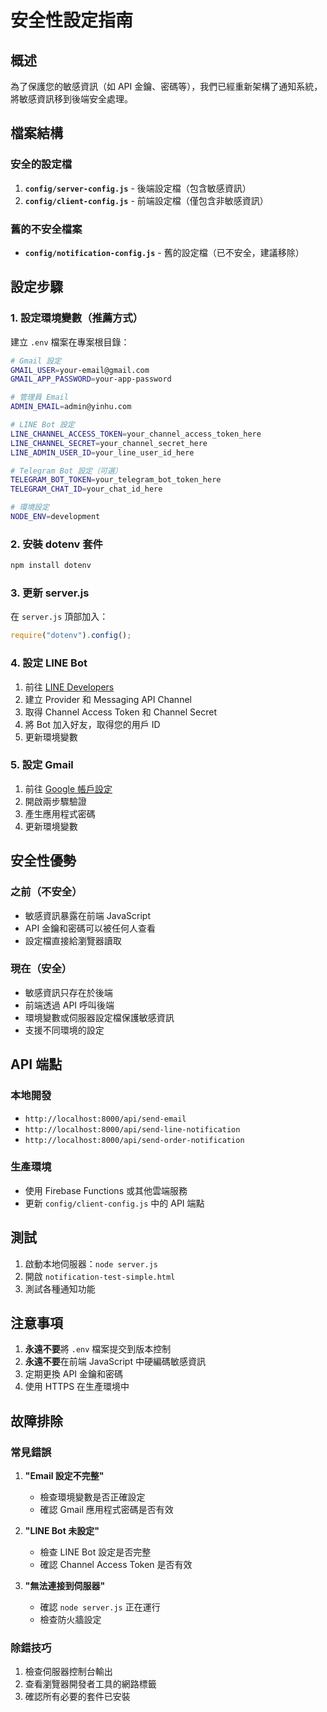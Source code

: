 # 安全性設定指南

## 概述

為了保護您的敏感資訊（如 API 金鑰、密碼等），我們已經重新架構了通知系統，將敏感資訊移到後端安全處理。

## 檔案結構

### 安全的設定檔

1. **`config/server-config.js`** - 後端設定檔（包含敏感資訊）
2. **`config/client-config.js`** - 前端設定檔（僅包含非敏感資訊）

### 舊的不安全檔案

- **`config/notification-config.js`** - 舊的設定檔（已不安全，建議移除）

## 設定步驟

### 1. 設定環境變數（推薦方式）

建立 `.env` 檔案在專案根目錄：

```bash
# Gmail 設定
GMAIL_USER=your-email@gmail.com
GMAIL_APP_PASSWORD=your-app-password

# 管理員 Email
ADMIN_EMAIL=admin@yinhu.com

# LINE Bot 設定
LINE_CHANNEL_ACCESS_TOKEN=your_channel_access_token_here
LINE_CHANNEL_SECRET=your_channel_secret_here
LINE_ADMIN_USER_ID=your_line_user_id_here

# Telegram Bot 設定（可選）
TELEGRAM_BOT_TOKEN=your_telegram_bot_token_here
TELEGRAM_CHAT_ID=your_chat_id_here

# 環境設定
NODE_ENV=development
```

### 2. 安裝 dotenv 套件

```bash
npm install dotenv
```

### 3. 更新 server.js

在 `server.js` 頂部加入：

```javascript
require("dotenv").config();
```

### 4. 設定 LINE Bot

1. 前往 [LINE Developers](https://developers.line.biz/)
2. 建立 Provider 和 Messaging API Channel
3. 取得 Channel Access Token 和 Channel Secret
4. 將 Bot 加入好友，取得您的用戶 ID
5. 更新環境變數

### 5. 設定 Gmail

1. 前往 [Google 帳戶設定](https://myaccount.google.com/)
2. 開啟兩步驟驗證
3. 產生應用程式密碼
4. 更新環境變數

## 安全性優勢

### 之前（不安全）

- 敏感資訊暴露在前端 JavaScript
- API 金鑰和密碼可以被任何人查看
- 設定檔直接給瀏覽器讀取

### 現在（安全）

- 敏感資訊只存在於後端
- 前端透過 API 呼叫後端
- 環境變數或伺服器設定檔保護敏感資訊
- 支援不同環境的設定

## API 端點

### 本地開發

- `http://localhost:8000/api/send-email`
- `http://localhost:8000/api/send-line-notification`
- `http://localhost:8000/api/send-order-notification`

### 生產環境

- 使用 Firebase Functions 或其他雲端服務
- 更新 `config/client-config.js` 中的 API 端點

## 測試

1. 啟動本地伺服器：`node server.js`
2. 開啟 `notification-test-simple.html`
3. 測試各種通知功能

## 注意事項

1. **永遠不要**將 `.env` 檔案提交到版本控制
2. **永遠不要**在前端 JavaScript 中硬編碼敏感資訊
3. 定期更換 API 金鑰和密碼
4. 使用 HTTPS 在生產環境中

## 故障排除

### 常見錯誤

1. **"Email 設定不完整"**

   - 檢查環境變數是否正確設定
   - 確認 Gmail 應用程式密碼是否有效

2. **"LINE Bot 未設定"**

   - 檢查 LINE Bot 設定是否完整
   - 確認 Channel Access Token 是否有效

3. **"無法連接到伺服器"**
   - 確認 `node server.js` 正在運行
   - 檢查防火牆設定

### 除錯技巧

1. 檢查伺服器控制台輸出
2. 查看瀏覽器開發者工具的網路標籤
3. 確認所有必要的套件已安裝
